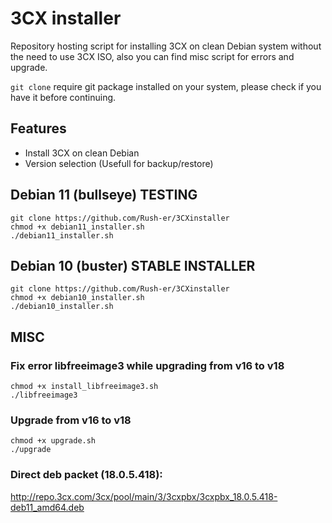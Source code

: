 # 3CX installer
Repository hosting script for installing 3CX on clean Debian system without the need to use 3CX ISO, also you can find misc script for errors and upgrade.

`git clone` require git package installed on your system, please check if you have it before continuing.

## Features
- Install 3CX on clean Debian
- Version selection (Usefull for backup/restore) 

## Debian 11 (bullseye) TESTING
``` 
git clone https://github.com/Rush-er/3CXinstaller
chmod +x debian11_installer.sh
./debian11_installer.sh
```

## Debian 10 (buster) STABLE INSTALLER
``` 
git clone https://github.com/Rush-er/3CXinstaller
chmod +x debian10_installer.sh
./debian10_installer.sh
```


## MISC

### Fix error libfreeimage3 while upgrading from v16 to v18
``` 
chmod +x install_libfreeimage3.sh
./libfreeimage3
```

### Upgrade from v16 to v18
``` 
chmod +x upgrade.sh
./upgrade
```

### Direct deb packet (18.0.5.418):
http://repo.3cx.com/3cx/pool/main/3/3cxpbx/3cxpbx_18.0.5.418-deb11_amd64.deb
